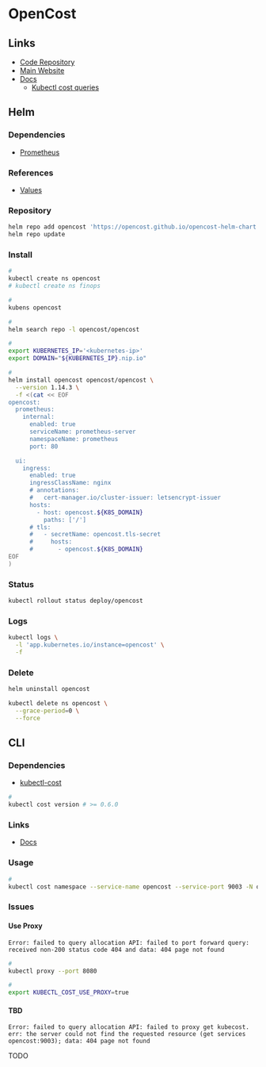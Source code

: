 # OpenCost

## Links

- [Code Repository](https://github.com/opencost/opencost)
- [Main Website](https://opencost.io)
- [Docs](https://opencost.io/docs)
  - [Kubectl cost queries](https://opencost.io/docs/kubectl-cost)

## Helm

### Dependencies

- [Prometheus](/prometheus/README.md#helm)

### References

- [Values](https://github.com/opencost/opencost-helm-chart/tree/main/charts/opencost#values)

### Repository

```sh
helm repo add opencost 'https://opencost.github.io/opencost-helm-chart'
helm repo update
```

### Install

```sh
#
kubectl create ns opencost
# kubectl create ns finops

#
kubens opencost

#
helm search repo -l opencost/opencost

#
export KUBERNETES_IP='<kubernetes-ip>'
export DOMAIN="${KUBERNETES_IP}.nip.io"

#
helm install opencost opencost/opencost \
  --version 1.14.3 \
  -f <(cat << EOF
opencost:
  prometheus:
    internal:
      enabled: true
      serviceName: prometheus-server
      namespaceName: prometheus
      port: 80

  ui:
    ingress:
      enabled: true
      ingressClassName: nginx
      # annotations:
      #   cert-manager.io/cluster-issuer: letsencrypt-issuer
      hosts:
        - host: opencost.${K8S_DOMAIN}
          paths: ['/']
      # tls:
      #   - secretName: opencost.tls-secret
      #     hosts:
      #       - opencost.${K8S_DOMAIN}
EOF
)
```

<!--
kubectl port-forward \
  --address 0.0.0.0 \
  svc/opencost \
  9090:9090
-->

### Status

```sh
kubectl rollout status deploy/opencost
```

### Logs

```sh
kubectl logs \
  -l 'app.kubernetes.io/instance=opencost' \
  -f
```

### Delete

```sh
helm uninstall opencost

kubectl delete ns opencost \
  --grace-period=0 \
  --force
```

## CLI

### Dependencies

- [kubectl-cost](/kubectl/commands/cost.md)

```sh
#
kubectl cost version # >= 0.6.0
```

### Links

- [Docs](https://opencost.io/docs/kubectl-cost)

### Usage

```sh
#
kubectl cost namespace --service-name opencost --service-port 9003 -N opencost -A
```

<!--
cat << EOF | kubectl cost predict --service-name opencost --service-port 9003 -N opencost -f -
---
apiVersion: apps/v1
kind: Deployment
metadata:
  name: slim
spec:
  selector:
    matchLabels:
      app: slim
  template:
    metadata:
      labels:
        app: slim
    spec:
      containers:
        - name: app
          image: gcr.io/distroless/python3-debian11
          command:
            - python
            - -m
            - http.server
            - '8080'
EOF
-->

### Issues

#### Use Proxy

```log
Error: failed to query allocation API: failed to port forward query: received non-200 status code 404 and data: 404 page not found
```

```sh
#
kubectl proxy --port 8080

#
export KUBECTL_COST_USE_PROXY=true
```

#### TBD

```log
Error: failed to query allocation API: failed to proxy get kubecost. err: the server could not find the requested resource (get services opencost:9003); data: 404 page not found
```

TODO
